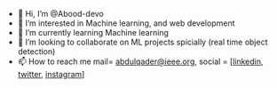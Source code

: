 - 👋 Hi, I’m @Abood-devo
- 👀 I’m interested in Machine learning, and web development 
- 🌱 I’m currently learning Machine learning
- 💞️ I’m looking to collaborate on ML projects spicially (real time object detection)
- 📫 How to reach me mail= <abdulqader@ieee.org>,
                     social = [[linkedin](https://www.linkedin.com/in/abdulqader-dada/), [twitter](https://twitter.com/adfd_2), [instagram](https://instagram.com/ad.f.2)]

<!---
Abood-devo/Abood-devo is a ✨ special ✨ repository because its `README.md` (this file) appears on your GitHub profile.
You can click the Preview link to take a look at your changes.
--->
